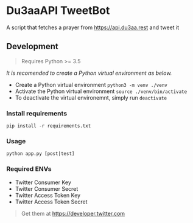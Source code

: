 # Du3aaAPI TweetBot
A script that fetches a prayer from https://api.du3aa.rest and tweet it

## Development
> Requires Python >= 3.5

*It is recomended to create a Python virtual environment as below.*
* Create a Python virtual environment `python3 -m venv ./venv`
* Activate the Python virtual environment `source ./venv/bin/activate`
* To deactivate the virtual environemnt, simply run `deactivate`

### Install requirements
`pip install -r requirements.txt`

### Usage
`python app.py [post|test]`

### Required ENVs
- Twitter Consumer Key
- Twitter Consumer Secret
- Twitter Access Token Key
- Twitter Access Token Secret

> Get them at https://developer.twitter.com
